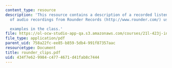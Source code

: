 ```yaml
---
content_type: resource
description: 'This resource contains a description of a recorded listening assignment
  of audio recordings from Rounder Records (http://www.rounder.com/) used as

  examples in the class.'
file: https://ol-ocw-studio-app-qa.s3.amazonaws.com/courses/21l-423j-introduction-to-anglo-american-folk-music-fall-2005/434f7e629984c4774671d41fab8c7444_rounder_clips.pdf
file_type: application/pdf
parent_uid: 758a22fc-ee85-b859-5db4-991f87357aac
resourcetype: Document
title: rounder_clips.pdf
uid: 434f7e62-9984-c477-4671-d41fab8c7444
---
```

